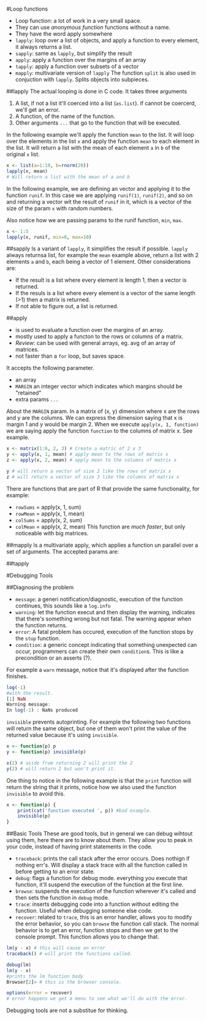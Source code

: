 #Loop functions
- Loop function: a lot of work in a very small space.
- They can use *anonymous function* functions without a name.
- They have the word apply somewhere
 - `lapply`: loop over a list of objects, and apply a function to every
   element, it always returns a list.
 - `sapply`: same as `lapply`, but simplify the result
 - `apply`: apply a function over the margins of an array
 - `tapply`: apply a function over subsets of a vector
 - `mapply`: multivariate version of `lapply`
The function `split` is also used in conjuction with `lapply`. Splits objects
into subpieces.

##lapply
The actual looping is done in C code. It takes three arguments
1. A list, if not a list it'll coerced into a list (`as.list`). if cannot be
   coercerd, we'll get an error.
2. A function, of the name of the function.
3. Other arguments `...` that go to the function that will be executed.

In the following example we'll apply the function `mean` to the list. It will
loop over the elements in the list `x` and apply the function `mean` to each
element in the list. It will return a list with the mean of each element `a` in `b`
of the original `x` list.
```R
x <- list(a=1:10, b=rnorm(20))
lapply(x, mean)
# Will return a list with the mean of a and b
```
In the following example, we are defining an vector and applying it to the
function `runif`. In this case we are applying `runif(1)`, `runif(2)`, and so
on and returning a vector wit the result of `runif` in it, which is a vector
of the size of the param `x` with random numbers.

Also notice how we are passing params to the runif function, `min`, `max`.
```R
x <- 1:5
lapply(x, runif, min=0, max=10)
```

##sapply
Is a variant of `lapply`, it simplifies the result if possible. `lapply` always
returnsa list, for example the `mean` example above, return a list with 2 elements
`a` and `b`, each being a vector of 1 element. Other considerations are:
- If the result is a list where every element is length 1, then a vector is
  returned.
- If the resuls is a list where every element is a vector of the same length
  (>1) then a matrix is returned.
- If not able to figure out, a list is returned.

##apply
- is used to evaluate a function over the margins of an array.
- mostly used to apply a functon to the rows or columns of a matrix.
- *Review*: can be used with general arrays, eg. avg of an array of matrices.
- not faster than a `for` loop, but saves space.

It accepts the following parameter.
- an array
- `MARGIN` an integer vector which indicates which margins should be "retained"
- extra params `...`

About the `MARGIN` param. In a matrix of (x, y) dimension where x are the rows and
y are the columns. We can express the dimension saying that x is margin 1 and
y would be margin 2. When we execute `apply(x, 1, function)` we are saying
apply the function `function` to the columns of matrix x. See example.
```R
x <- matrix(1:6, 2, 3) # Create a matric of 2 x 3
y <- apply(x, 1, mean) # apply mean to the rows of matrix x
z <- apply(x, 2, mean) # apply mean to the columns of matrix x

y # will return a vector of size 2 like the rows of matrix x
z # will return a vector of size 3 like the columns of matrix x
```

There are functions that are part of R that provide the same functionality, for
example:
- `rowSums` = apply(x, 1, sum)
- `rowMean` = apply(x, 1, mean)
- `colSums` = apply(x, 2, sum)
- `colMean` = apply(x, 2, mean)
This function are *much faster*, but only noticeable with big matrices.

##mapply
Is a multivariate apply, which applies a function un parallel over a set of
arguments. The accepted params are:

##tapply

#Debugging Tools

##Diagnosing the problem
- `message`: a generi notification/diagnostic, execution of the function
  continues, this sounds like a `log.info`
- `warning`: let the function execut and then display the warning, indicates
  that there's something wrong but not fatal. The warning appear when the
function returns.
- `error`: A fatal problem has occured, execution of the function stops by the
  `stop` function.
- `condition`: a generic concept indicating that something unexpected can
  occur, programmers can create their own `condition`s. This is like
a precondition or an asserts (?).

For example a `warn` message, notice that it's displayed after the function
finishes.

```R
log(-1)
#with the result.
[1] NaN
Warning message:
In log(-1) : NaNs produced
```

`invisible` prevents autoprinting. For example the following two functions
will return the same object, but one of them won't print the value of the
returned value because it's using `invisible`.

```R
x <- function(p) p
y <- function(p) invisible(p)

x(2) # aside from returning 2 will print the 2
y(2) # will return 2 but won't print it.
```

One thing to notice in the following example is that the `print` function will
return the string that it prints, notice how we also used the function
`invisible` to avoid this.

```R
x <- function(p) {
    print(cat('function executed ', p)) #bad example.
    invisible(p)
}
```

##Basic Tools
These are good tools, but in general we can debug wihtout using them, here
there are to know about them. They allow you to peak in your code, instead of
having print statements in the code.
- `traceback`: prints the call stack after the error occurs. Does nothign if
  nothing err's. Will display a stack trace with all the function called in
before getting to an error state.
- `debug`: flags a function for debug mode. everything you execute that
  function, it'll suspend the execution of the function at the first line.
- `browse`: suspends the execution of the function wherever it's called and
  then sets the function in `debug` mode.
- `trace`: inserts debugging code into a function without editing the function.
  Useful when debugging someone else code.
- `recover`: related to `trace`, this is an error handler, allows you to modify the
  error behavior, so you can `browse` the function call stack. The normal
behavior is to get an error, function stops and then we get to the console prompt.
This function allows you to change that.

```R
lm(y - x) # this will cause an error
traceback() # will print the functions called.

debug(lm)
lm(y - x)
#prints the lm function body
Browser[2]> # this is the browser console.

options(error = recover)
# error happens we get a menu to see what we'll do with the error.
```

Debugging tools are not a substitue for thinking.
